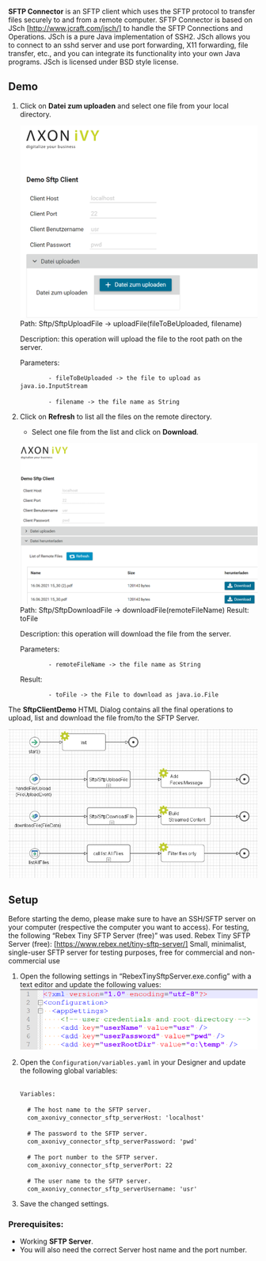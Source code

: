**SFTP Connector** is an SFTP client which uses the SFTP protocol to transfer files securely to and from a remote computer.
SFTP Connector is based on JSch [http://www.jcraft.com/jsch/] to handle the SFTP Connections and Operations.
JSch is a pure Java implementation of SSH2.
JSch allows you to connect to an sshd server and use port forwarding, X11 forwarding, file transfer, etc., and you can integrate its functionality into your own Java programs. JSch is licensed under BSD style license.


## Demo

1. Click on **Datei zum uploaden** and select one file from your local directory.

   ![Upload-File](doc/images/Upload-File.PNG)
   Path: Sftp/SftpUploadFile -> uploadFile(fileToBeUploaded, filename)

   Description: this operation will upload the file to the root path on the server.

   Parameters: 

               - fileToBeUploaded -> the file to upload as java.io.InputStream

               - filename -> the file name as String


2. Click on **Refresh** to list all the files on the remote directory.

   - Select one file from the list and click on **Download**.

   ![Download-File](doc/images/Download-File.PNG)
   Path: Sftp/SftpDownloadFile -> downloadFile(remoteFileName) Result: toFile

   Description: this operation will download the file from the server.

   Parameters: 

               - remoteFileName -> the file name as String

   Result: 

               - toFile -> the File to download as java.io.File

The **SftpClientDemo** HTML Dialog contains all the final operations to upload, list and download the file from/to the SFTP Server.

   ![SftpClientDemo](doc/images/SftpClientDemo.PNG)

## Setup

Before starting the demo, please make sure to have an SSH/SFTP server on your computer (respective the computer you want to access). For testing, the following “Rebex Tiny SFTP Server (free)” was used.
Rebex Tiny SFTP Server (free): [https://www.rebex.net/tiny-sftp-server/]
Small, minimalist, single-user SFTP server for testing purposes, free for commercial and non-commercial use
1. Open the following settings in “RebexTinySftpServer.exe.config” with a text editor and update the following values:
   ![RebexTinySftpServer.exe.config](doc/images/RebexTinySftpServer.exe.config.PNG)

2. Open the `Configuration/variables.yaml` in your Designer and update the following global variables:

   ```
   
   Variables:

     # The host name to the SFTP server.
     com_axonivy_connector_sftp_serverHost: 'localhost'

     # The password to the SFTP server.
     com_axonivy_connector_sftp_serverPassword: 'pwd'

     # The port number to the SFTP server.
     com_axonivy_connector_sftp_serverPort: 22

     # The user name to the SFTP server.
     com_axonivy_connector_sftp_serverUsername: 'usr'

   ```

4. Save the changed settings.


### Prerequisites:

* Working **SFTP Server**.
* You will also need the correct Server host name and the port number.
